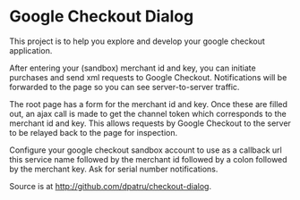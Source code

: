 # Google Checkout Dialog

This project is to help you explore and develop your google checkout application. 

After entering your (sandbox) merchant id and key, you can initiate purchases and send xml requests to Google Checkout. Notifications will be forwarded to the page so you can see server-to-server traffic. 

The root page has a form for the merchant id and key. Once these are filled out, an ajax call is made to get the channel token which corresponds to the merchant id and key. This allows requests by Google Checkout to the server to be relayed back to the page for inspection. 

Configure your google checkout sandbox account to use as a callback url this service name followed by the merchant id followed by a colon followed by the merchant key.
Ask for serial number notifications.

Source is at http://github.com/dpatru/checkout-dialog.
